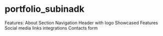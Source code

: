# portfolio_subinadk
Features:
About Section
Navigation Header with logo
Showcased Features
Social media links integrations
Contacts form
